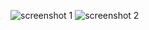 ![screenshot 1](https://cloud.githubusercontent.com/assets/16939820/13903183/d3c32fd6-ee96-11e5-9b5a-eb534f1cbfff.png)
![screenshot 2](https://cloud.githubusercontent.com/assets/16939820/13903184/d3c6639a-ee96-11e5-9475-92c8634a1fac.png)
